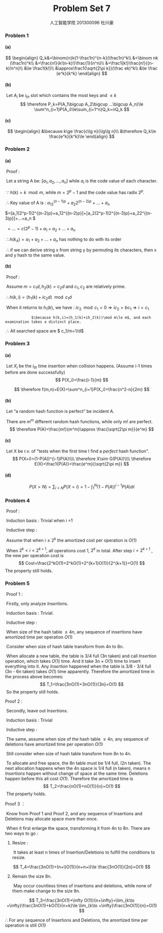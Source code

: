 <center>
    <h1>
        Problem Set 7
    </h1>
    <p1>人工智能学院 201300096 杜兴豪</p1>
</center>

### Problem 1

#### 	(a)

$$
\begin{align}
Q_k&=\binom{n}k(1-\frac1n)^{n-k}(\frac1n)^k\\
&<\binom nk (\frac1n)^k\\
&=\frac{n!}{k!(n-k)!}\frac{1}{n^n}\\
&=\frac1{k!}\frac{n!}{(n-k)!n^n}\\
&\le \frac1{k!}\\
&\approx\frac1{\sqrt{2\pi k}}(\frac ek)^k\\
&\le \frac {e^k}{k^k}
\end{align}
$$

#### 		(b)

​		Let $A_i$ be $i_{th}$ slot which contains the most keys and $\le k$
$$
\therefore P_k=P(A_1\bigcup A_2\bigcup ...\bigcup A_n)\le \sum^n_{i=1}P(A_i)\le\sum_{i=1^n}Q_k=nQ_k
$$


#### 	(c)

$$
\begin{align}
&\because k\ge \frac{c\lg n}{\lg\lg n}\\
&\therefore Q_k\le \frac{e^k}{k^k}\le 
\end{align}
$$

### Problem 2

#### 	(a)

​		Proof :

​				Let a string A be: $[a_1,a_2,...,a_n]$ while $a_i$ is the code value of each character. 

​				$\because$ $h(k)=k \mod m$, while $m=2^p-1$ and the code value has radix $2^p$.

​				$\therefore$ Key value of A is : $a_12^{(n-1)p}+a_2 2^{(n-2)p}+...+a_n$

​													$=[a_1(2^p-1)2^{(n-2)p}+a_12^{(n-2)p}]+[a_2(2^p-1)2^{(n-3)p}+a_22^{(n-3)p}]+...+a_n $

​													$=...=c(2^p-1)+a_1+a_2+...+a_n$

​				$\therefore h(k_A)=a_1+a_2+...+a_n$ has nothing to do with its order

​				$\therefore$ if we can derive string x from string y by permuting its characters, then x and y hash to the same value.

#### 		(b)

​		Proof :	

​					Assume $m=c_1d,h_2(k)=c_2d$ and $c_1 ,c_2$ are relatively prime.

​				$\therefore h(k,i)=(h_1(k)+ic_2d)\mod c_1d$

​					When it returns to $h_1(k)$, we have : $ic_2\mod c_1=0\Longrightarrow ic_2=bc_1\Longrightarrow i=c_1$

 				$\because h(k,i)=(h_1(k)+ih_2(k))\mod m\le m$, and each examination takes a distinct place.

​			 	$\therefore$ All searched space are $ c_1/m=1/d$

### Problem 3

#### 	(a)	

​		Let $X_i$ be the $i_{th}$ time insertion when collision happens. (Assume i-1 times before are done successfully)
$$
P(X_i)=\frac{i-1}{m}
$$

$$
\therefore f(m,n)=E(X)=\sum^n_{i=1}P(X_i)=\frac{n^2-n}{2m}
$$

#### 	(b)

​		Let “a random hash function is perfect” be incident A.

​		There are $m^m$ different random hash functions, while only $m!$ are perfect.	
$$
\therefore P(A)=\frac{m!}{m^m}\approx \frac{\sqrt{2\pi m}}{e^m}
$$

#### 	(c)

​		Let X be r.v. of "tests when the first time I find a *perfect* hash function".
$$
P(X=i)=(1-P(A))^{i-1}P(A)\\\\
\therefore X\sim G(P(A))\\\\
\therefore E(X)=\frac1{P(A)}=\frac{e^m}{\sqrt{2\pi m}}
$$

####		(d)

$$
P(X>N)=\sum_{i>N}P(X=i)=1-\int^N_1(1-P(A))^{i-1}P(A)di
$$



### Problem 4

​	Proof :

​		Induction basis : Trivial when i =1

​		Inductive step : 

​				Assume that when $i\le 2^k$ the amortized cost per operation is $O(1)$

​				When $2^k< i<2^{k+1}$, all operations cost 1, $2^k$ in total. After step $i=2^{k+1}$ , the new per operation cost is 
$$
Cost=\frac{2^kO(1)+2^kO(1)+2^{k+1}O(1)}{2^{k+1}}=O(1)
$$
  				The property still holds.

### Problem 5

​	Proof 1 :

​		Firstly, only analyze *Insertion*s.

​		Induction basis : Trivial.

​		Inductive step :	

​			When size of the hash table $\le 4n$, any sequence of insertions have amortized time per operation $O(1)$

​			Consider when size of hash table transform from 4n to 8n. 

​			When allocate a new table, the table is 3/4 full (3n taken) and call *Insertion* operation, which takes $O(1)$ time. And it take $3n\times O(1)$ time to insert everything into it.  Any *Insertion* happened when the table is 3/8 - 3/4 full (3n - 6n taken) takes $O(1)$ time apparently. Therefore the amortized time in the process above becomes:
$$
T_1=\frac{3nO(1)+3nO(1)}{3n}=O(1)
$$
​			So the property still holds.



Proof 2 :

​	Secondly, leave out *Insertions*.

​	Induction basis :  Trivial

​	Inductive step :

​			The same, assume when size of the hash table $\le 4n$,  any sequence of deletions have amortized time per operation $O(1)$	

​			Still consider when size of hash table transform from 8n to 4n.

​			To allocate and free space, the 8n table must be 1/4 full, (2n taken). The next allocation happens when the 4n space is 1/4 full (n taken), means n *Insertions* happen without change of space at the same time. Deletions happen before this all cost $O(1)$. Therefore the amortized time is 		
$$
T_2=\frac{nO(1)+nO(1)}{n}=O(1)
$$
​			The property holds.



Proof 3 ： 

​	Know from Proof 1 and Proof 2, and any sequence of Insertions and Deletions may allocate space more than once.

​	When it first enlarge the space, transforming it from 4n to 8n. There are two ways to go :

1. Resize :

   ​	It takes at least n times of Insertion/Deletions to fulfill the conditions to resize.

$$
T_4=\frac{3nO(1)+(n+i)O(1)}{n+n+i}\le \frac{3nO(1)}{2n}=O(1)
$$

2. Remain the size 8n.

   ​	May occur countless times of insertions and deletions, while none of them make change to the size 8n.

$$
T_3=\frac{3nO(1)+\infty O(1)}{n+\infty}=\lim_{k\to +\infty}\frac{3nO(1)+kO(1)}{n+k}\le \lim_{k\to +\infty}\frac{3nO(1)}{n}=O(1)
$$

$\therefore$ For any sequence of Insertions and Deletions, the amortized time per operation is still $O(1)$

